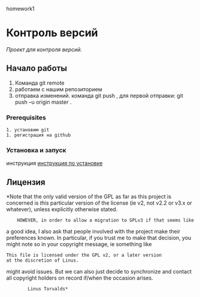 homework1
# Контроль версий
*Проект для контроля версий.*
## Начало работы
1. Команда git remote
1. работаем с нашим репозиторием
1. отправка изменений. команда git push , для первой отправки: git push –u origin master .
### Prerequisites
    1. установим git
    1. регистрация на github
### Установка и запуск
инструкция [инструкция по установке](https://git-scm.com/download/win)
## Лицензия
*Note that the only valid version of the GPL as far as this project
      is concerned is _this_ particular version of the license (ie v2, not
       v2.2 or v3.x or whatever), unless explicitly otherwise stated.

        HOWEVER, in order to allow a migration to GPLv3 if that seems like
 a good idea, I also ask that people involved with the project make
 their preferences known. In particular, if you trust me to make that
 decision, you might note so in your copyright message, ie something
 like

	This file is licensed under the GPL v2, or a later version
	at the discretion of Linus.

  might avoid issues. But we can also just decide to synchronize and
  contact all copyright holders on record if/when the occasion arises.

			Linus Torvalds*
